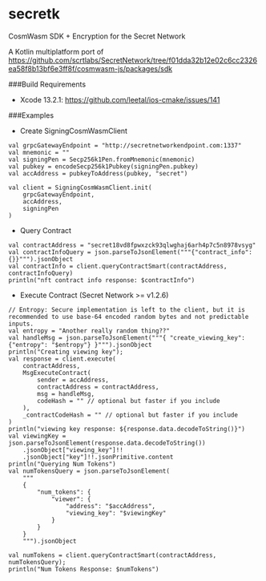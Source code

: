 # secretk
CosmWasm SDK + Encryption for the Secret Network

A Kotlin multiplatform port of https://github.com/scrtlabs/SecretNetwork/tree/f01dda32b12e02c6cc2326ea58f8b13bf6e3ff8f/cosmwasm-js/packages/sdk

###Build Requirements
* Xcode 13.2.1: https://github.com/leetal/ios-cmake/issues/141


###Examples
* Create SigningCosmWasmClient
```
val grpcGatewayEndpoint = "http://secretnetworkendpoint.com:1337"
val mnemonic = ""
val signingPen = Secp256k1Pen.fromMnemonic(mnemonic)
val pubkey = encodeSecp256k1Pubkey(signingPen.pubkey)
val accAddress = pubkeyToAddress(pubkey, "secret")

val client = SigningCosmWasmClient.init(
    grpcGatewayEndpoint,
    accAddress,
    signingPen
)
```
* Query Contract
```
val contractAddress = "secret18vd8fpwxzck93qlwghaj6arh4p7c5n8978vsyg"
val contractInfoQuery = json.parseToJsonElement("""{"contract_info": {}}""").jsonObject
val contractInfo = client.queryContractSmart(contractAddress, contractInfoQuery)
println("nft contract info response: $contractInfo")
```
* Execute Contract (Secret Network >= v1.2.6)
```
// Entropy: Secure implementation is left to the client, but it is recommended to use base-64 encoded random bytes and not predictable inputs.
val entropy = "Another really random thing??"
val handleMsg = json.parseToJsonElement("""{ "create_viewing_key": {"entropy": "$entropy"} }""").jsonObject
println("Creating viewing key");
val response = client.execute(
    contractAddress,
    MsgExecuteContract(
        sender = accAddress,
        contractAddress = contractAddress,
        msg = handleMsg,
        codeHash = "" // optional but faster if you include
    ),
    _contractCodeHash = "" // optional but faster if you include
)
println("viewing key response: ${response.data.decodeToString()}")
val viewingKey = json.parseToJsonElement(response.data.decodeToString())
    .jsonObject["viewing_key"]!!
    .jsonObject["key"]!!.jsonPrimitive.content
println("Querying Num Tokens")
val numTokensQuery = json.parseToJsonElement(
    """
    {
        "num_tokens": {
            "viewer": {
                "address": "$accAddress",
                "viewing_key": "$viewingKey"
            }
        }
    }
    """).jsonObject

val numTokens = client.queryContractSmart(contractAddress, numTokensQuery);
println("Num Tokens Response: $numTokens")
```
